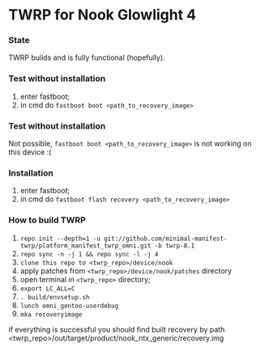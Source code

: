 # TWRP for Nook Glowlight 4
### State
TWRP builds and is fully functional (hopefully).

### Test without installation
1) enter fastboot;
2) in cmd do `fastboot boot <path_to_recovery_image>`

### Test without installation
Not possible, `fastboot boot <path_to_recovery_image>` is not working on this device :(

### Installation
1) enter fastboot;
2) in cmd do `fastboot flash recovery <path_to_recovery_image>`

### How to build TWRP
1. `repo init --depth=1 -u git://github.com/minimal-manifest-twrp/platform_manifest_twrp_omni.git -b twrp-8.1`
2. `repo sync -n -j 1 && repo sync -l -j 4`
3. `clone this repo to <twrp_repo>/device/nook`
4. apply patches from `<twrp_repo>/device/nook/patches` directory
5. open terminal in `<twrp_repo>` directory;
6. `export LC_ALL=C`
7. `. build/envsetup.sh`
8. `lunch omni_gentoo-userdebug`
9. `mka recoveryimage`

if everything is successful you should find built recovery by path <twrp_repo>/out/target/product/nook_ntx_generic/recovery.img
